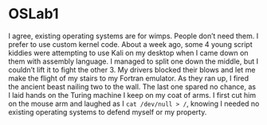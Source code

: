 # OSLab1
I agree, existing operating systems are for wimps. 
People don’t need them.
I prefer to use custom kernel code.
About a week ago, some 4 young script kiddies were attempting to use Kali on my desktop when I came down on them with assembly language.
I managed to split one down the middle, but I couldn’t lift it to fight the other 3.
My drivers blocked their blows and let me make the flight of my stairs to my Fortran emulator.
As they ran up, I fired the ancient beast nailing two to the wall.
The last one spared no chance, as I laid hands on the Turing machine I keep on my coat of arms.
I first cut him on the mouse arm and laughed as I `cat /dev/null > /`, knowing I needed no existing operating systems to defend myself or my property.
